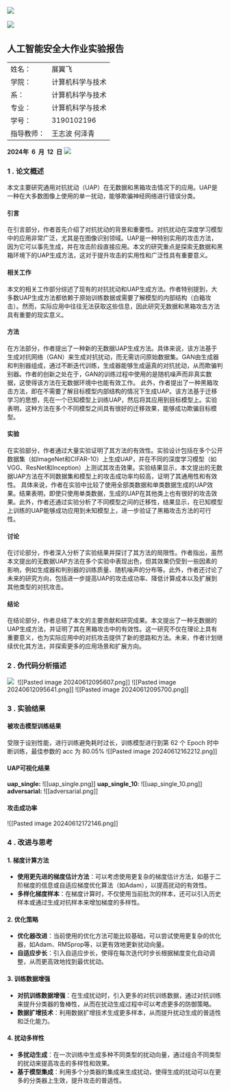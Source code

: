 ![](file:///C:\Users\Frey\AppData\Local\Temp\ksohtml7956\wps1.jpg) 

![](file:///C:\Users\Frey\AppData\Local\Temp\ksohtml7956\wps2.jpg) 

## 人工智能安全大作业实验报告 

|       |            |
| ----- | ---------- |
| 姓名：   | 展翼飞        |
| 学院：   | 计算机科学与技术   |
| 系：    | 计算机科学与技术   |
| 专业：   | 计算机科学与技术   |
| 学号：   | 3190102196 |
| 指导教师： | 王志波 何泽青    |

**2024年  6  月  12  日**
![](file:///C:\Users\Frey\AppData\Local\Temp\ksohtml7956\wps4.jpg)
### 1 . 论文概述

本文主要研究通用对抗扰动（UAP）在无数据和黑箱攻击情况下的应用。UAP是一种在大多数图像上使用的单一扰动，能够欺骗神经网络进行错误分类。
#### 引言
在引言部分，作者首先介绍了对抗扰动的背景和重要性。对抗扰动在深度学习模型中的应用非常广泛，尤其是在图像识别领域。UAP是一种特别实用的攻击方法，因为它可以事先生成，并在攻击阶段直接应用。本文的研究重点是探索无数据和黑箱环境下的UAP生成方法，这对于提升攻击的实用性和广泛性具有重要意义。
#### 相关工作
本文的相关工作部分综述了现有的对抗扰动和UAP生成方法。作者特别提到，大多数UAP生成方法都依赖于原始训练数据或需要了解模型的内部结构（白箱攻击）。然而，实际应用中往往无法获取这些信息，因此研究无数据和黑箱攻击方法具有重要的现实意义。
#### 方法
在方法部分，作者提出了一种新的无数据UAP生成方法。具体来说，该方法基于生成对抗网络（GAN）来生成对抗扰动，而无需访问原始数据集。GAN由生成器和判别器组成，通过不断迭代训练，生成器能够生成逼真的对抗扰动，从而欺骗判别器。作者的创新之处在于，GAN的训练过程中使用的是随机噪声而非真实数据，这使得该方法在无数据环境中也能有效工作。
此外，作者提出了一种黑箱攻击方法，即在不需要了解目标模型内部结构的情况下生成UAP。该方法基于迁移学习的思想，先在一个已知模型上训练UAP，然后将其应用到目标模型上。实验表明，这种方法在多个不同模型之间具有很好的迁移效果，能够成功欺骗目标模型。
#### 实验
在实验部分，作者通过大量实验证明了其方法的有效性。实验设计包括在多个公开数据集（如ImageNet和CIFAR-10）上生成UAP，并在不同的深度学习模型（如VGG、ResNet和Inception）上测试其攻击效果。实验结果显示，本文提出的无数据UAP方法在不同数据集和模型上的攻击成功率均较高，证明了其通用性和有效性。
具体来说，作者在实验中比较了使用全部类数据和单类数据生成的UAP效果。结果表明，即使只使用单类数据，生成的UAP在其他类上也有很好的攻击效果。此外，作者还通过实验分析了不同模型之间的迁移性，结果显示，在已知模型上训练的UAP能够成功应用到未知模型上，进一步验证了黑箱攻击方法的可行性。
#### 讨论
在讨论部分，作者深入分析了实验结果并探讨了其方法的局限性。作者指出，虽然本文提出的无数据UAP方法在多个实验中表现出色，但其效果仍受到一些因素的影响，例如生成器和判别器的训练质量、随机噪声的分布等。此外，作者还讨论了未来的研究方向，包括进一步提高UAP的攻击成功率、降低计算成本以及扩展到其他类型的对抗攻击。
#### 结论
在结论部分，作者总结了本文的主要贡献和研究成果。本文提出了一种无数据的UAP生成方法，并证明了其在黑箱攻击中的有效性。这一研究不仅在理论上具有重要意义，也为实际应用中的对抗攻击提供了新的思路和方法。未来，作者计划继续优化其方法，并探索更多的应用场景和扩展方向。

### 2 . 伪代码分析描述

![](file:///C:\Users\Frey\AppData\Local\Temp\ksohtml7956\wps6.jpg) 
![[Pasted image 20240612095607.png]]
![[Pasted image 20240612095641.png]]
![[Pasted image 20240612095700.png]]

### 3 . 实验结果
#### 被攻击模型训练结果
受限于设别性能，进行训练避免耗时过长，训练模型进行到第 62 个 Epoch 时中断训练，最佳参数的 acc 为 80.05%
![[Pasted image 20240612162212.png]]
#### UAP可视化结果
**uap_single:**
![[uap_single.png]]
**uap_single_10**:
![[uap_single_10.png]]
**adversarial:**
![[adversarial.png]]
#### 攻击成功率 
![[Pasted image 20240612172146.png]]

### 4 . 改进与思考
#### 1. 梯度计算方法
- **使用更先进的梯度估计方法**：可以考虑使用更复杂的梯度估计方法，如基于二阶梯度的信息或自适应梯度优化算法（如Adam），以提高扰动的有效性。
- **多样化梯度样本**：在梯度计算时，不仅使用当前批次的样本，还可以引入历史样本或通过生成对抗样本来增加梯度的多样性。
#### 2. 优化策略
- **优化器改进**：当前使用的优化方法可能比较基础，可以尝试使用更复杂的优化器，如Adam、RMSprop等，以更有效地更新扰动向量。
- **自适应步长**：引入自适应步长，使得在每次迭代时步长根据梯度变化自动调整，从而更高效地找到最优扰动。
#### 3. 训练数据增强
- **对抗训练数据增强**：在生成扰动时，引入更多的对抗训练数据，通过对抗训练来提升分类器的鲁棒性，从而在扰动生成过程中可以考虑更多的防御策略。
- **数据扩增技术**：利用数据扩增技术生成更多样本，从而提升扰动生成的普适性和泛化能力。
#### 4. 扰动多样性
- **多扰动生成**：在一次训练中生成多种不同类型的扰动向量，通过组合不同类型的扰动来提高攻击的多样性和效果。
- **基于模型集成**：利用多个分类器的集成来生成扰动，使得生成的扰动可以在更多的分类器上生效，提升攻击的普适性。